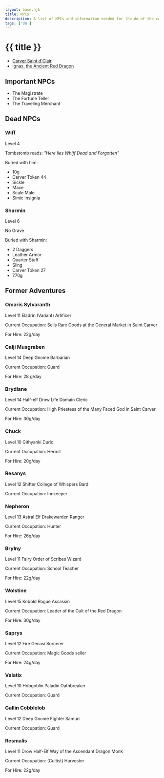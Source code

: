 ```yaml
---
layout: base.njk
title: NPCs
description: A list of NPCs and information needed for the dm of the campaign
tags: ['dm']
---
```


# {{ title }}

* [Carver Saint d'Clair](https://www.dndbeyond.com/characters/82577043)
* [Ignax, the Ancient Red Dragon](https://www.dndbeyond.com/characters/82577043)

## Important NPCs

* The Magistrate
* The Fortune Teller
* The Traveling Merchant

## Dead NPCs 

### Wiff 

Level 4

Tombstomb reads: _"Here lies Whiff Dead and Forgotten"_

Buried with him:

* 10g
* Carver Token 44
* Sickle
* Mace
* Scale Male
* Simic insignia

### Sharmin

Level 6

No Grave

Buried with Sharmin:

* 2 Daggers
* Leather Armor
* Quarter Staff
* Sling
* Carver Token 27
* 770g

## Former Adventures

### Omaris Sylvaranth

Level 11 Eladrin (Variant) Artificer

Current Occupation: Sells Rare Goods at the General Market in Saint Carver

For Hire: 22g/day

### Calji Musgraben

Level 14 Deep Gnome Barbarian

Current Occupation: Guard

For Hire: 28 g/day

### Brydiane

Level 14 Half-elf Drow Life Domain Cleric

Current Occupation: High Priestess of the Many Faced God in Saint Carver

For Hire: 30g/day

### Chuck

Level 10 Githyanki Durid

Current Occupation: Hermit

For Hire: 20g/day

### Resanys

Level 12 Shifter College of Whispers Bard

Current Occupation: Innkeeper

### Nepheron

Level 13 Astral Elf Drakewarden Ranger

Current Occupation: Hunter

For Hire: 26g/day

### Brylny

Level 11 Fairy Order of Scribes Wizard

Current Occupation: School Teacher

For Hire: 22g/day

### Wolstine

Level 15 Kobold Rogue Assassin

Current Occupation: Leader of the Cult of the Red Dragon

For Hire: 30g/day

### Saprys

Level 12 Fire Genasi Sorcerer

Current Occupation: Magic Goods seller

For Hire: 24g/day

### Valatix

Level 10 Hobgoblin Paladin Oathbreaker

Current Occupation: Guard

### Gallin Cobblelob

Level 12 Deep Gnome Fighter Samuri

Current Occupation: Guard

### Resmalis

Level 11 Drow Half-Elf Way of the Ascendant Dragon Monk

Current Occupation: (Cultist) Harvester

For Hire: 22g/day